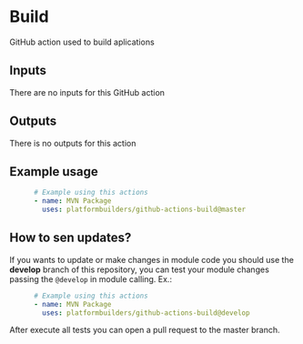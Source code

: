 # Build

GitHub action used to build aplications

## Inputs

There are no inputs for this GitHub action

## Outputs

There is no outputs for this action

## Example usage

```yaml
      # Example using this actions
      - name: MVN Package
        uses: platformbuilders/github-actions-build@master
```

## How to sen updates?
If you wants to update or make changes in module code you should use the **develop** branch of this repository, you can test your module changes passing the `@develop` in module calling. Ex.:

```yaml
      # Example using this actions
      - name: MVN Package
        uses: platformbuilders/github-actions-build@develop
```
After execute all tests you can open a pull request to the master branch. 